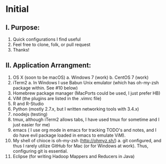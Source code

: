 # Initial

I. Purpose:
---
  
  1. Quick configurations I find useful
  2. Feel free to clone, folk, or pull request
  3. Thanks!

II. Application Arrangment:
---

  1. OS X (soon to be macOS)
    a. Windows 7 (work)
    b. CentOS 7 (work)
  2. iTerm2
    a. In Windows I use Babun Unix emulator (which has oh-my-zsh package within. See #10 below)
  3. Homebrew package manager (MacPorts could be used, I just prefer HB)
  4. ViM (the plugins are listed in the .vimrc file)
  5. R and R-Studio
  6. Python (mostly 2.7.x, but I written networking tools with 3.4.x)
  7. noodejs (testing)
  8. tmux, although iTerm2 allows tabs, I have used tmux for sometime and I just easier for me)
  9. emacs ( I use org mode in emacs for tracking TODO's and notes, and I do have evil package loaded in emacs to emulate ViM). 
  10. My shell of chioce is oh-my-zsh (http://ohmyz.sh/)
    a. git configured, and thus I rarely utilize GitHub for Mac (or for Windows at work). Thus, configuring git is essential. 
  11. Eclipse (for writing Hadoop Mappers and Reducers in Java) 
